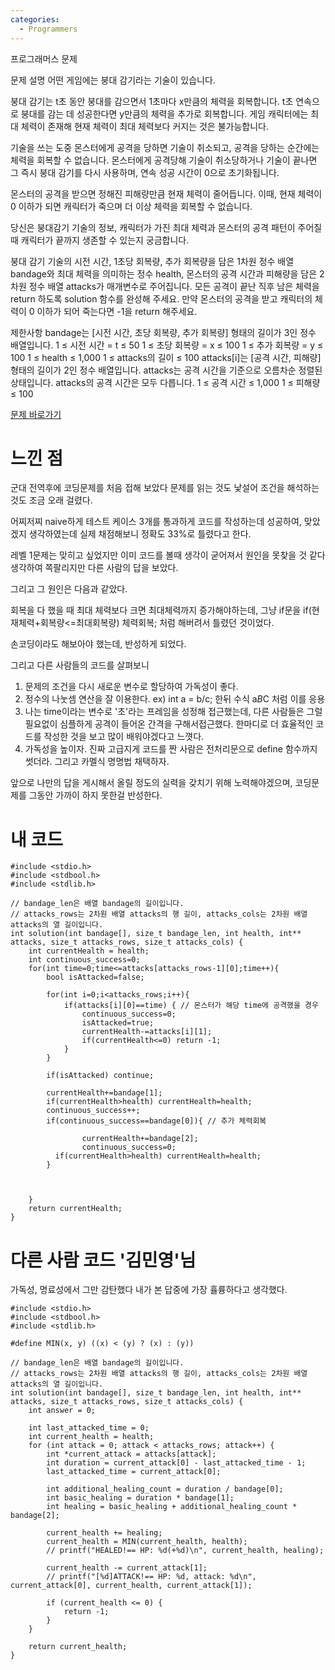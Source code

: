 ```yaml
---
categories:
  - Programmers
---
```

프로그래머스 문제

문제 설명
어떤 게임에는 붕대 감기라는 기술이 있습니다.

붕대 감기는 t초 동안 붕대를 감으면서 1초마다 x만큼의 체력을 회복합니다. t초 연속으로 붕대를 감는 데 성공한다면 y만큼의 체력을 추가로 회복합니다. 게임 캐릭터에는 최대 체력이 존재해 현재 체력이 최대 체력보다 커지는 것은 불가능합니다.

기술을 쓰는 도중 몬스터에게 공격을 당하면 기술이 취소되고, 공격을 당하는 순간에는 체력을 회복할 수 없습니다. 몬스터에게 공격당해 기술이 취소당하거나 기술이 끝나면 그 즉시 붕대 감기를 다시 사용하며, 연속 성공 시간이 0으로 초기화됩니다.

몬스터의 공격을 받으면 정해진 피해량만큼 현재 체력이 줄어듭니다. 이때, 현재 체력이 0 이하가 되면 캐릭터가 죽으며 더 이상 체력을 회복할 수 없습니다.

당신은 붕대감기 기술의 정보, 캐릭터가 가진 최대 체력과 몬스터의 공격 패턴이 주어질 때 캐릭터가 끝까지 생존할 수 있는지 궁금합니다.

붕대 감기 기술의 시전 시간, 1초당 회복량, 추가 회복량을 담은 1차원 정수 배열 bandage와 최대 체력을 의미하는 정수 health, 몬스터의 공격 시간과 피해량을 담은 2차원 정수 배열 attacks가 매개변수로 주어집니다. 모든 공격이 끝난 직후 남은 체력을 return 하도록 solution 함수를 완성해 주세요. 만약 몬스터의 공격을 받고 캐릭터의 체력이 0 이하가 되어 죽는다면 -1을 return 해주세요.

제한사항
bandage는 [시전 시간, 초당 회복량, 추가 회복량] 형태의 길이가 3인 정수 배열입니다.
1 ≤ 시전 시간 = t ≤ 50
1 ≤ 초당 회복량 = x ≤ 100
1 ≤ 추가 회복량 = y ≤ 100
1 ≤ health ≤ 1,000
1 ≤ attacks의 길이 ≤ 100
attacks[i]는 [공격 시간, 피해량] 형태의 길이가 2인 정수 배열입니다.
attacks는 공격 시간을 기준으로 오름차순 정렬된 상태입니다.
attacks의 공격 시간은 모두 다릅니다.
1 ≤ 공격 시간 ≤ 1,000
1 ≤ 피해량 ≤ 100

[문제 바로가기](https://school.programmers.co.kr/learn/courses/30/lessons/250137)


# 느낀 점

군대 전역후에 코딩문제를 처음 접해 보았다
문제를 읽는 것도 낯설어 조건을 해석하는 것도 조금 오래 걸렸다.

어찌저찌 naive하게 테스트 케이스 3개를 통과하게 코드를 작성하는데 성공하여, 맞았겠지 생각하였는데 실제 채점해보니 정확도 33%로 틀렸다고 한다.

레벨 1문제는 맞히고 싶었지만 이미 코드를 볼때 생각이 굳어져서 원인을 못찾을 것 같다 생각하여 쪽팔리지만 다른 사람의 답을 보았다.

그리고 그 원인은 다음과 같았다.

회복을 다 했을 때 최대 체력보다 크면 최대체력까지 증가해야하는데,
그냥 if문을
if(현재체력+회복량<=최대회복량) 체력회복;
처럼 해버려서 틀렸던 것이었다.

손코딩이라도 해보아야 했는데, 반성하게 되었다.

그리고 다른 사람들의 코드를 살펴보니
1. 문제의 조건을 다시 새로운 변수로 할당하여 가독성이 좋다.
2. 정수의 나눗셈 연산을 잘 이용한다. ex) int a = b/c; 한뒤 수식 a*B*C 처럼 이를 응용
3. 나는 time이라는 변수로 '초'라는 프레임을 성정해 접근했는데, 다른 사람들은 그럴 필요없이 심플하게 공격이 들어온 간격을 구해서접근했다. 한마디로 더 효율적인 코드를 작성한 것을 보고 많이 배워야겠다고 느꼇다.
4. 가독성을 높이자. 진짜 고급지게 코드를 짠 사람은 전처리문으로 define 함수까지 썻더라. 그리고 카멜식 명명법 채택하자.

앞으로 나만의 답을 게시해서 올릴 정도의 실력을 갖치기 위해 노력해야겠으며,
코딩문제를 그동안 가까이 하지 못한걸 반성한다.






# 내 코드

```
#include <stdio.h>
#include <stdbool.h>
#include <stdlib.h>

// bandage_len은 배열 bandage의 길이입니다.
// attacks_rows는 2차원 배열 attacks의 행 길이, attacks_cols는 2차원 배열 attacks의 열 길이입니다.
int solution(int bandage[], size_t bandage_len, int health, int** attacks, size_t attacks_rows, size_t attacks_cols) {
    int currentHealth = health;
    int continuous_success=0;
    for(int time=0;time<=attacks[attacks_rows-1][0];time++){
        bool isAttacked=false;
        
        for(int i=0;i<attacks_rows;i++){ 
            if(attacks[i][0]==time) { // 몬스터가 해당 time에 공격했을 경우
                continuous_success=0;
                isAttacked=true;
                currentHealth-=attacks[i][1];
                if(currentHealth<=0) return -1;
            }
        }
        
        if(isAttacked) continue;
        
        currentHealth+=bandage[1];
        if(currentHealth>health) currentHealth=health;
        continuous_success++;
        if(continuous_success==bandage[0]){ // 추가 체력회복
             
                currentHealth+=bandage[2];
                continuous_success=0;
          if(currentHealth>health) currentHealth=health;
        }
       
        
        
    }
    return currentHealth;
}
```


# 다른 사람 코드 '김민영'님

가독성, 명료성에서 그만 감탄했다 내가 본 답중에 가장 휼륭하다고 생각했다.

```
#include <stdio.h>
#include <stdbool.h>
#include <stdlib.h>

#define MIN(x, y) ((x) < (y) ? (x) : (y))

// bandage_len은 배열 bandage의 길이입니다.
// attacks_rows는 2차원 배열 attacks의 행 길이, attacks_cols는 2차원 배열 attacks의 열 길이입니다.
int solution(int bandage[], size_t bandage_len, int health, int** attacks, size_t attacks_rows, size_t attacks_cols) {
    int answer = 0;

    int last_attacked_time = 0;
    int current_health = health;
    for (int attack = 0; attack < attacks_rows; attack++) {
        int *current_attack = attacks[attack];
        int duration = current_attack[0] - last_attacked_time - 1;
        last_attacked_time = current_attack[0];

        int additional_healing_count = duration / bandage[0];
        int basic_healing = duration * bandage[1];
        int healing = basic_healing + additional_healing_count * bandage[2];

        current_health += healing;
        current_health = MIN(current_health, health);
        // printf("HEALED!== HP: %d(+%d)\n", current_health, healing);

        current_health -= current_attack[1];
        // printf("[%d]ATTACK!== HP: %d, attack: %d\n", current_attack[0], current_health, current_attack[1]);

        if (current_health <= 0) {
            return -1;
        }
    }

    return current_health;
}
```
